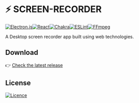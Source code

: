 # ⚡ SCREEN-RECORDER
[![Electron.js](https://img.shields.io/badge/Electron-191970?style=for-the-badge&logo=Electron&logoColor=white)](https://www.electronjs.org/)[![React](https://img.shields.io/badge/react-%2320232a.svg?style=for-the-badge&logo=react&logoColor=%2361DAFB)](https://reactjs.org/)[![Chakra](https://img.shields.io/badge/chakra-%234ED1C5.svg?style=for-the-badge&logo=chakraui&logoColor=white)](https://chakra-ui.com/)[![ESLint](https://img.shields.io/badge/ESLint-4B3263?style=for-the-badge&logo=eslint&logoColor=white)](https://eslint.org/)[![FFmpeg](https://img.shields.io/badge/FFmpeg-%5cb85c.svg?style=for-the-badge&logo=ffmpeg&logoColor=white)](https://ffmpeg.org/)

A Desktop screen recorder app built using web technologies.

## Download
👉 [Check the latest release](https://github.com/michalszc/screen-recorder/releases/latest)

## License
[![Licence](https://img.shields.io/github/license/michalszc/screen-recorder?style=for-the-badge)](./LICENSE)